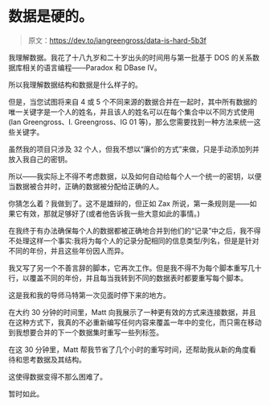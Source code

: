 # 数据是硬的。

> 原文：<https://dev.to/iangreengross/data-is-hard-5b3f>

我理解数据。我花了十八九岁和二十岁出头的时间用与第一批基于 DOS 的关系数据库相关的语言编程——Paradox 和 DBase IV。

所以我理解数据结构和数据是什么样子的。

但是，当您试图将来自 4 或 5 个不同来源的数据合并在一起时，其中所有数据的唯一关键字是一个人的姓名，并且该人的姓名可以在每个集合中以不同方式使用(Ian Greengross、I. Greengross、IG 01 等)，那么您需要找到一种方法来统一这些关键字。

虽然我的项目只涉及 32 个人，但我不想以“廉价的方式”来做，只是手动添加列并放入我自己的密钥。

所以——我实际上不得不考虑数据，以及如何自动给每个人一个统一的密钥，以便当数据被合并时，正确的数据被分配给正确的人。

你猜怎么着？我做到了。这不是雄辩的，但正如 Zax 所说，第一条规则是——如果它有效，那就足够好了(或者他告诉我一些大意如此的事情。)

在我终于有办法确保每个人的数据都被正确地合并到他们的“记录”中之后，我不得不处理这样一个事实:我将为每个人的记录分配相同的信息类型/列名，但是是针对不同的年份，并且这些年份因人而异。

我又写了另一个不善言辞的脚本，它再次工作。但是我不得不为每个脚本重写几十行，以覆盖不同的年份，并且每当我转到不同的数据表时都要重写每个脚本。

这是我和我的导师马特第一次见面时停下来的地方。

在大约 30 分钟的时间里，Matt 向我展示了一种更有效的方式来连接数据，并且在这种方式下，我真的不必重新编写任何内容来覆盖一年中的变化，而只需在移动到我想要合并的下一个数据集时重写一些列标签。

在这 30 分钟里，Matt 帮我节省了几个小时的重写时间，还帮助我从新的角度看待和思考数据及其结构。

这使得数据变得不那么困难了。

暂时如此。